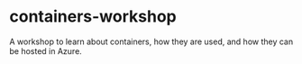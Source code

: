 # containers-workshop
A workshop to learn about containers, how they are used, and how they can be hosted in Azure.
